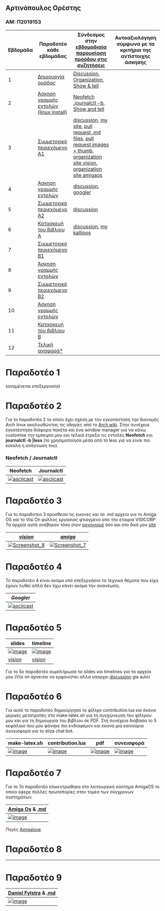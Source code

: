 ## Αρτινόπουλος Ορέστης
### ΑΜ: Π2019153

| Εβδομάδα | Παραδοτέο κάθε εβδομάδας | Σύνδεσμος στην [εβδομαδιαία παρουσίαση προόδου στις συζητήσεις](https://github.com/courses-ionio/help/discussions/categories/show-and-tell) | Αυτοαξιολόγηση σύμφωνα με τα κριτήρια της αντίστοιχης άσκησης |
| --- | --- | --- | --- |
| 1 |  [Δημιουργία ομάδας](https://github.com/voltmaister/hci/edit/P2019153/projects/2019153/README.md#%CF%80%CE%B1%CF%81%CE%B1%CE%B4%CE%BF%CF%84%CE%AD%CE%BF-1) |[Discussion](https://github.com/courses-ionio/hci/discussions/1794#discussioncomment-3803609), [Organization](https://github.com/Second-Time-Is-The-Charm/Main), [Show & tell](https://github.com/courses-ionio/help/discussions/823)| |
| 2 | [Άσκηση γραμμής εντολών (linux install)](https://github.com/voltmaister/hci/edit/P2019153/projects/2019153/README.md#%CF%80%CE%B1%CF%81%CE%B1%CE%B4%CE%BF%CF%84%CE%AD%CE%BF-2) |[Neofetch](https://asciinema.org/a/527935) ,[journalctl -b](https://asciinema.org/a/527939), [Show and tell](https://github.com/courses-ionio/help/discussions/1051)| |
| 3 | [Συμμετοχικό περιεχόμενο A1](https://github.com/voltmaister/hci/edit/P2019153/projects/2019153/README.md#%CF%80%CE%B1%CF%81%CE%B1%CE%B4%CE%BF%CF%84%CE%AD%CE%BF-3) | [discussion](https://github.com/courses-ionio/help/discussions/1164), [my site](https://voltmaister-site1.netlify.app/), [pull request .md files](https://github.com/Second-Time-Is-The-Charm/_gallery/pull/1), [pull request images + thumb](https://github.com/Second-Time-Is-The-Charm/images/pull/1), [organization site vision](https://stitc-site.netlify.app/gallery/vision/), [organization site amigaos](https://stitc-site.netlify.app/gallery/amigaos/)| |
| 4 | [Άσκηση γραμμής εντολών](https://github.com/voltmaister/hci/edit/P2019153/projects/2019153/README.md#%CF%80%CE%B1%CF%81%CE%B1%CE%B4%CE%BF%CF%84%CE%AD%CE%BF-4) | [discussion](https://github.com/courses-ionio/help/discussions/1346), [googler](https://asciinema.org/a/533238)| |
| 5 | [Συμμετοχικό περιεχόμενο A2]() |[discussion](https://github.com/courses-ionio/help/discussions/new?category=show-and-tell)| |
| 6 | [Κατασκευή του βιβλίου Α]() | [discussion](https://github.com/courses-ionio/help/discussions/1546), [my kallipos](https://github.com/voltmaister/kallipos) | |
| 7 | [Συμμετοχικό περιεχόμενο B1]() | | |
| 8 | [Άσκηση γραμμής εντολών]() | | |
| 9 | [Συμμετοχικό περιεχόμενο B2]() | | |
| 10 | [Άσκηση γραμμής εντολών]() | | |
| 11 | [Κατασκευή του βιβλίου Β]() | | |
| 12 | [Τελική αναφορά* ]() | | |

# Παραδοτέο 1
(αναμένεται επεξεργασία)

# Παραδοτέο 2

Για το παραδοτέο 2 το οποίο έχει σχέση με την εγκατάσταση τησ διανομής Arch linux ακολουθώντας τις οδηγίες από το [Arch wiki](https://wiki.archlinux.org/title/Installation_guide).
Στην συνέχεια εγκατέστησα διάφορα πακέτα και ένα window manager για να κάνω customise την εμπειρία μου και τελικά έτρεξα τις εντολές **__Neofetch__** και **__journalctl -b |less__** (το χρησιμοποίησα μέσα από το less για να είναι πιο εύκολη η ανάγνωση του). 

### Neofetch / Journalctl

| Neofetch | Journalctl |
|---|---|
|[![asciicast](https://asciinema.org/a/527935.svg)](https://asciinema.org/a/527935)|[![asciicast](https://asciinema.org/a/527939.svg)](https://asciinema.org/a/527939)|

# Παραδοτέο 3

Για το παραδοτεο 3 προσθεσα τις εικονες και τα .md αρχεια για το Amiga OS και το Visi On φυλλος εργασιας φτιαγμενο απο την εταιρια VISICORP
Τα αρχεία αυτά ανέβηκαν τόσο στον [οργανισμό](https://master--stitc-site.netlify.app/) όσο και στο δικό μου [site](https://voltmaister-site1.netlify.app/)

| [ ***vision*** ](https://github.com/voltmaister/_gallery/blob/master/amigaos.md) | [ ***amiga*** ](https://github.com/voltmaister/_gallery/blob/master/vision.md)|
|--|--|
|[![Screenshot_8](https://user-images.githubusercontent.com/45509916/201348771-f8d5e31b-2d08-4af0-922f-c0218dca6f2c.png)](https://master--voltmaister-site1.netlify.app/gallery/vision/)|[![Screenshot_7](https://user-images.githubusercontent.com/45509916/201348759-f67307ee-9f4f-4358-9560-9a33812938b6.png)](https://master--voltmaister-site1.netlify.app/gallery/amigaos/)|

# Παραδοτέο 4 

Το παραδοτέο 4 είναι ακόμα υπό επεξεργάσια τα τεχνικά θέματα που είχα έχουν λυθεί απλά δεν έχω κάνει ακόμα την ανανέωση.

| ***Googler*** | 
|--|
|[![asciicast](https://asciinema.org/a/533238.svg)](https://asciinema.org/a/533238)|

# Παραδοτέο 5 

<div align="center">

|slides|timeline|
|------|--------|
|[![image](https://user-images.githubusercontent.com/45509916/201986789-cf04a288-b820-4647-b661-7848c7a89b51.png)](https://master--voltmaister-site1.netlify.app/slides/os/)| [![image](https://user-images.githubusercontent.com/45509916/201986921-07d6ee1a-8702-4e74-94ed-29eac6b9c202.png)](https://master--voltmaister-site1.netlify.app/timeline/os-apps/) |
| [vision](https://master--voltmaister-site1.netlify.app/slides/tools/) | [vision](https://master--voltmaister-site1.netlify.app/timeline/system-tools/) |

</div>

Για το 5ο παραδοτέο συμπλήρωσα τα slides και timelines για τα αρχεία μου (Visi on αρνειται να εμφανιστει αλλα υπαρχει [discussion](https://github.com/courses-ionio/help/discussions/1400) gia auto)

# Παραδοτέο 6

Για αυτό το παραδοτέο δημιούργησα το φίλτρο contribution.lua και έκανα μερικές μετατροπές στο make-latex.sh για τη συγχώνευση του φίλτρου μου και για τη δημιουργία του βιβλίου σε PDF. Στη συνέχεια διάβασα το 5 κεφάλαιο που μου φάνηκε πιο ενδιαφέρον και έκανα μια καινούρια συνεισφορά για το eliza chat bot.

|make-latex.sh|contribution.lua|pdf|συνεισφορά|
|------|-----|-----|----|
| [![image](https://user-images.githubusercontent.com/45509916/201988391-f189bc12-aec8-4603-9f41-85e095c2f0b5.png)](https://github.com/voltmaister/kallipos/blob/master/make-latex.sh) | [![image](https://user-images.githubusercontent.com/45509916/201988547-91feee80-240f-43f6-9edb-f4ed9ed58791.png)](https://github.com/voltmaister/kallipos/blob/master/contribution.lua) | [![image](https://user-images.githubusercontent.com/45509916/201988833-2785a77e-faac-4092-8e3c-5d8044ea4789.png)](https://github.com/voltmaister/kallipos/blob/master/book/book.pdf) | [![image](https://user-images.githubusercontent.com/45509916/201989001-92a36042-d826-4478-a263-2a2603fa10a8.png)](https://github.com/voltmaister/kallipos/blob/master/contribution/elizach05.md) |

# Παραδοτέο 7

Για το 7ο παραδοτέο επικεντρώθηκα στο λειτουργικό σύστημα AmigaOS το οποίο έφερε πολλές πρωτοπορίες στον τομέα των σύγχρονων συστημάτων.

<div align="center">

| [Amiga Os](https://github.com/voltmaister/site/blob/master/_includes/cs-amigaos.md) & [.md](https://github.com/voltmaister/site/blob/master/_case-study/amigaos.md) |
|-|
|[![image](https://user-images.githubusercontent.com/45509916/201989626-ecb25818-01bc-41dd-b6fb-bd2563cd3ef8.png)](https://master--voltmaister-site1.netlify.app/case-study/amigaos/)|

</div>

Πηγές
[Amigalove](https://www.amigalove.com/viewtopic.php?t=1765)

# Παραδοτέο 8

-------

# Παραδοτέο 9

<div align="center">

| [Daniel Fylstra](https://github.com/voltmaister/site/blob/master/_includes/bio-fylstra.md) & [.md](https://github.com/voltmaister/site/blob/master/_biography/dan-fylstra.md) |
|-|
|[![image](https://user-images.githubusercontent.com/45509916/201990905-2cb501df-e1a6-4da3-ab73-ea83eaeead5e.png)](https://master--voltmaister-site1.netlify.app/biography/dan-fylstra/)|

</div>
